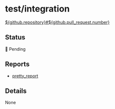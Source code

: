 # test/integration

[${github.repository}#${github.pull_request.number}](https://github.com/${github.repository}/pull/${github.pull_request.number})

## Status

:large_orange_diamond: Pending
<!-- :heavy_check_mark: Success -->
<!-- :x: Failure -->
<!-- :o: Error -->

## Reports

- [pretty_report](pretty_report.html)

## Details

None
